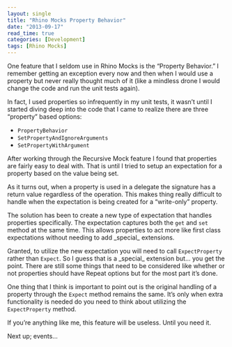 ```yaml
---
layout: single
title: "Rhino Mocks Property Behavior"
date: "2013-09-17"
read_time: true
categories: [Development]
tags: [Rhino Mocks]
---
```


One feature that I seldom use in Rhino Mocks is the “Property Behavior.” 
I remember getting an exception every now and then when I would use a property but never really thought much of it 
(like a mindless drone I would change the code and run the unit tests again).

In fact, I used properties so infrequently in my unit tests, it wasn’t until I started diving deep into the code that I came to realize there are 
three “property” based options:
- `PropertyBehavior`
- `SetPropertyAndIgnoreArguments`
- `SetPropertyWithArgument`

After working through the Recursive Mock feature I found that properties are fairly easy to deal with. 
That is until I tried to setup an expectation for a property based on the value being set.

As it turns out, when a property is used in a delegate the signature has a return value regardless of the operation. 
This makes thing really difficult to handle when the expectation is being created for a “write-only” property.

The solution has been to create a new type of expectation that handles properties specifically. 
The expectation captures both the `get` and `set` method at the same time. This allows properties to act more like first class expectations without 
needing to add \_special\_ extensions.

Granted, to utilize the new expectation you will need to call `ExpectProperty` rather than `Expect`. 
So I guess that is a \_special\_ extension but… you get the point. 
There are still some things that need to be considered like whether or not properties should have Repeat options but for the most part it’s done.

One thing that I think is important to point out is the original handling of a property through the `Expect` method remains the same. 
It’s only when extra functionality is needed do you need to think about utilizing the `ExpectProperty` method.

If you’re anything like me, this feature will be useless. Until you need it.

Next up; events…
